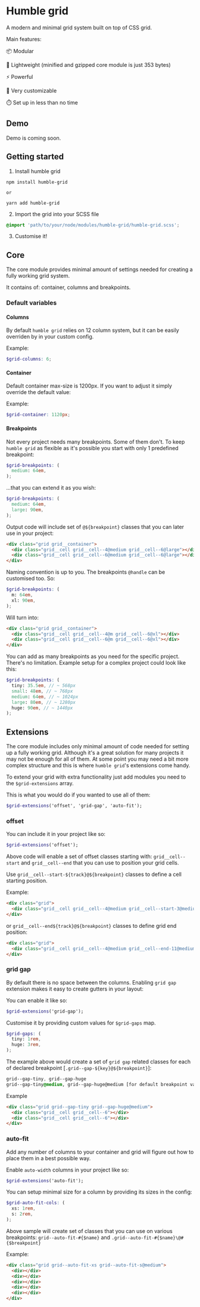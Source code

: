 # Humble grid

A modern and minimal grid system built on top of CSS grid.

Main features:

📦 Modular

🎈 Lightweight (minified and gzipped core module is just 353 bytes)

⚡ Powerful

🎨 Very customizable

⏱️ Set up in less than no time

## Demo

Demo is coming soon.


## Getting started

1. Install humble grid

```
npm install humble-grid

or

yarn add humble-grid
```

2. Import the grid into your SCSS file

```scss
@import 'path/to/your/node/modules/humble-grid/humble-grid.scss';
```

3. Customise it!


## Core

The core module provides minimal amount of settings needed for creating a fully working grid system.

It contains of: container, columns and breakpoints.

### Default variables

#### Columns

By default `humble grid` relies on 12 column system, but it can be easily overriden by in your custom config.

Example:

```scss
$grid-columns: 6;
```

#### Container

Default container max-size is 1200px. If you want to adjust it simply override the default value:

Example:

```scss
$grid-container: 1120px;
```

#### Breakpoints

Not every project needs many breakpoints. Some of them don't.
To keep `humble grid` as flexible as it's possible you start with only 1 predefined breakpoint:

```scss
$grid-breakpoints: (
  medium: 64em,
);
```

...that you can extend it as you wish:

```scss
$grid-breakpoints: (
  medium: 64em,
  large: 90em,
);
```

Output code will include set of `@${breakpoint}` classes that you can later use in your project:

```html
<div class="grid grid__container">
  <div class="grid__cell grid__cell--4@medium grid__cell--6@large"></div>
  <div class="grid__cell grid__cell--6@medium grid__cell--6@large"></div>
</div>
```

Naming convention is up to you. The breakpoints `@handle` can be customised too. So:

```scss
$grid-breakpoints: (
  m: 64em,
  xl: 90em,
);
```

Will turn into:

```html
<div class="grid grid__container">
  <div class="grid__cell grid__cell--4@m grid__cell--6@xl"></div>
  <div class="grid__cell grid__cell--6@m grid__cell--6@xl"></div>
</div>
```

You can add as many breakpoints as you need for the specific project. There's no limitation.
Example setup for a complex project could look like this:

```scss
$grid-breakpoints: (
  tiny: 35.5em, // ~ 568px
  small: 48em, // ~ 768px
  medium: 64em, // ~ 1024px
  large: 80em, // ~ 1280px
  huge: 90em, // ~ 1440px
);
```

## Extensions

The core module includes only minimal amount of code needed for setting up a fully working grid.
Although it's a great solution for many projects it may not be enough for all of them.
At some point you may need a bit more complex structure and this is where `humble grid`'s extensions come handy.

To extend your grid with extra functionality just add modules you need to the `$grid-extensions` array.

This is what you would do if you wanted to use all of them:

```scss
$grid-extensions('offset', 'grid-gap', 'auto-fit');
```

### offset

You can include it in your project like so:

```scss
$grid-extensions('offset');
```

Above code will enable a set of offset classes starting with: `grid__cell--start` and `grid__cell--end` that you can use to position your grid cells.

Use `grid__cell--start-${track}@${breakpoint}` classes to define a cell starting position.

Example:
```html
<div class="grid">
  <div class="grid__cell grid__cell--4@medium grid__cell--start-3@medium"></div>
</div>
```

or `grid__cell--end${track}@${breakpoint}` classes to define grid end position:

```html
<div class="grid">
  <div class="grid__cell grid__cell--4@medium grid__cell--end-11@medium"></div>
</div>
```

### grid gap

By default there is no space between the columns. Enabling `grid gap` extension makes it easy to create gutters in your layout:

You can enable it like so:

```scss
$grid-extensions('grid-gap');
```

Customise it by providing custom values for `$grid-gaps` map.

```scss
$grid-gaps: (
  tiny: 1rem,
  huge: 3rem,
);
```

The example above would create a set of `grid gap` related classes for each of declared breakpoint [`.grid--gap-${key}@${breakpoint}`]:

```css
grid--gap-tiny, grid--gap-huge
grid--gap-tiny@medium, grid--gap-huge@medium [for default breakpoint values]
```

Example
```html
<div class="grid grid--gap-tiny grid--gap-huge@medium">
  <div class="grid__cell grid__cell--6"></div>
  <div class="grid__cell grid__cell--6"></div>
</div>
```

### auto-fit

Add any number of columns to your container and grid will figure out how to place them in a best possible way.

Enable `auto-width` columns in your project like so:

```scss
$grid-extensions('auto-fit');
```

You can setup minimal size for a column by providing its sizes in the config:

```scss
$grid-auto-fit-cols: (
  xs: 1rem,
  s: 2rem,
);
```

Above sample will create set of classes that you can use on various breakpoints: `grid--auto-fit-#{$name}` and `.grid--auto-fit-#{$name}\@#{$breakpoint}`

Example:

```html
<div class="grid grid--auto-fit-xs grid--auto-fit-s@medium">
  <div></div>
  <div></div>
  <div></div>
  <div></div>
  <div></div>
</div>
```
